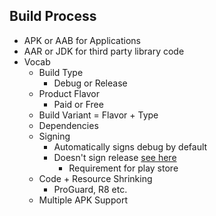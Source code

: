 ## Build Process
- APK or AAB for Applications
- AAR or JDK for third party library code
- Vocab
	- Build Type
		- Debug or Release
	- Product Flavor
		- Paid or Free
	- Build Variant = Flavor + Type
	- Dependencies
	- Signing
		- Automatically signs debug by default
		- Doesn't sign release [see here](https://developer.android.com/studio/publish/app-signing)
			- Requirement for play store
	- Code + Resource Shrinking
		- ProGuard, R8 etc.
	- Multiple APK Support